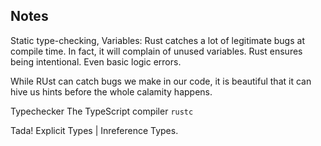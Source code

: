 ## Notes
Static type-checking,
Variables: Rust catches a lot of legitimate bugs at compile time. In fact, it will complain of unused variables. Rust ensures being intentional. Even basic logic errors.

While RUst can catch bugs we make in our code, it is beautiful that it can hive us hints before the whole calamity happens.

Typechecker
The TypeScript compiler
`rustc`

Tada!
Explicit Types | Inreference Types.